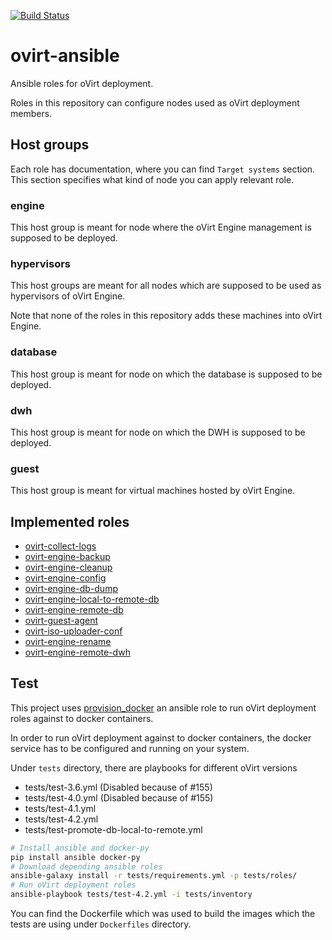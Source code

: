 [![Build Status][travisimg]][travis]

# ovirt-ansible

Ansible roles for oVirt deployment.

Roles in this repository can configure nodes used as oVirt deployment members.

## Host groups

Each role has documentation, where you can find ``Target systems`` section.
This section specifies what kind of node you can apply relevant role.

### engine

This host group is meant for node where the oVirt Engine management is supposed
to be deployed.

### hypervisors

This host groups are meant for all nodes which are supposed to be used as
hypervisors of oVirt Engine.

Note that none of the roles in this repository adds these machines into
oVirt Engine.

### database

This host group is meant for node on which the database is supposed to be
deployed.

### dwh

This host group is meant for node on which the DWH is supposed to be deployed.

### guest

This host group is meant for virtual machines hosted by oVirt Engine.

## Implemented roles

* [ovirt-collect-logs]
* [ovirt-engine-backup]
* [ovirt-engine-cleanup]
* [ovirt-engine-config]
* [ovirt-engine-db-dump]
* [ovirt-engine-local-to-remote-db]
* [ovirt-engine-remote-db]
* [ovirt-guest-agent]
* [ovirt-iso-uploader-conf]
* [ovirt-engine-rename]
* [ovirt-engine-remote-dwh]

## Test

This project uses [provision_docker] an ansible role to run oVirt deployment
roles against to docker containers.

In order to run oVirt deployment against to docker containers, the docker
service has to be configured and running on your system.

Under ``tests`` directory, there are playbooks for different oVirt versions

* tests/test-3.6.yml  (Disabled because of #155)
* tests/test-4.0.yml  (Disabled because of #155)
* tests/test-4.1.yml
* tests/test-4.2.yml
* tests/test-promote-db-local-to-remote.yml

```sh
# Install ansible and docker-py
pip install ansible docker-py
# Download depending ansible roles
ansible-galaxy install -r tests/requirements.yml -p tests/roles/
# Run oVirt deployment roles
ansible-playbook tests/test-4.2.yml -i tests/inventory
```

You can find the Dockerfile which was used to build the images which the tests are using
under ``Dockerfiles`` directory.

[travisimg]: https://travis-ci.org/rhevm-qe-automation/ovirt-ansible.svg?branch=master
[travis]: https://travis-ci.org/rhevm-qe-automation/ovirt-ansible
[ovirt-collect-logs]: https://github.com/rhevm-qe-automation/ovirt-ansible/blob/master/roles/ovirt-collect-logs/README.md
[ovirt-engine-backup]: https://github.com/rhevm-qe-automation/ovirt-ansible/blob/master/roles/ovirt-engine-backup/README.md
[ovirt-engine-cleanup]: https://github.com/rhevm-qe-automation/ovirt-ansible/blob/master/roles/ovirt-engine-cleanup/README.md
[ovirt-engine-config]: https://github.com/rhevm-qe-automation/ovirt-ansible/blob/master/roles/ovirt-engine-config/README.md
[ovirt-engine-db-dump]: https://github.com/rhevm-qe-automation/ovirt-ansible/blob/master/roles/ovirt-engine-db-dump/README.md
[ovirt-engine-local-to-remote-db]: https://github.com/rhevm-qe-automation/ovirt-ansible/blob/master/roles/ovirt-engine-local-to-remote-db/README.md
[ovirt-engine-remote-db]: https://github.com/rhevm-qe-automation/ovirt-ansible/blob/master/roles/ovirt-engine-remote-db/README.md
[ovirt-engine-remote-dwh]: https://github.com/rhevm-qe-automation/ovirt-ansible/blob/master/roles/ovirt-engine-remote-dwh/README.md
[ovirt-guest-agent]: https://github.com/rhevm-qe-automation/ovirt-ansible/blob/master/roles/ovirt-guest-agent/README.md
[provision_docker]: https://github.com/chrismeyersfsu/provision_docker/
[ovirt-iso-uploader-conf]: https://github.com/rhevm-qe-automation/ovirt-ansible/blob/master/roles/ovirt-iso-uploader-conf/README.md
[ovirt-engine-rename]: https://github.com/rhevm-qe-automation/ovirt-ansible/blob/master/roles/ovirt-engine-rename/README.md
[ovirt-engine-remote-dwh]: https://github.com/rhevm-qe-automation/ovirt-ansible/blob/master/roles/ovirt-engine-remote-dwh/README.md
